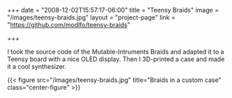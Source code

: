 +++
date = "2008-12-02T15:57:17-06:00"
title = "Teensy Braids"
image = "/images/teensy-braids.jpg"
layout = "project-page"
link = "https://github.com/modlfo/teensy-braids"

+++

I took the source code of the Mutable-Intruments Braids and adapted it to a Teensy board with a nice OLED display. Then I 3D-printed a case and made it a cool synthesizer.

<!--more-->

{{< figure src="/images/teensy-braids.jpg" title="Braids in a custom case" class="center-figure" >}}
